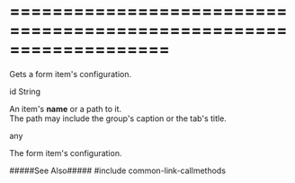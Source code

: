 ===================================================================
===================================================================

<!--shortDescription-->
Gets a form item's configuration.
<!--/shortDescription-->

<!--paramName1-->id<!--/paramName1-->
<!--paramType1-->String<!--/paramType1-->
<!--paramDescription1-->
An item's **name** or a path to it.       
The path may include the group's caption or the tab's title.
<!--/paramDescription1-->

<!--returnType-->any<!--/returnType-->
<!--returnDescription-->
The form item's configuration.
<!--/returnDescription-->

<!--fullDescription-->
#####See Also#####
#include common-link-callmethods
<!--/fullDescription-->